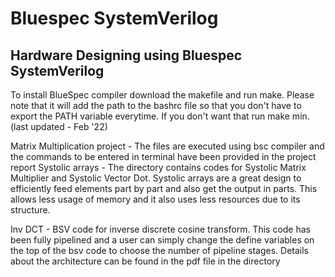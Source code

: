 # Bluespec SystemVerilog
## Hardware Designing using Bluespec SystemVerilog

To install BlueSpec compiler download the makefile and run make. Please note that it will add the path to the bashrc file so that you don't have to export the PATH variable everytime. If you don't want that run make min. (last updated - Feb '22)  

Matrix Multiplication project - The files are executed using bsc compiler and the commands to be entered in terminal have been provided in the project report
Systolic arrays - The directory contains codes for Systolic Matrix Multiplier and Systolic Vector Dot. Systolic arrays are a great design to efficiently feed elements part by part and also get the output in parts. This allows less usage of memory and it also uses less resources due to its structure.

Inv DCT - BSV code for inverse discrete cosine transform. This code has been fully pipelined and a user can simply change the define variables on the top of the bsv code to choose the number of pipeline stages. Details about the architecture can be found in the pdf file in the directory
